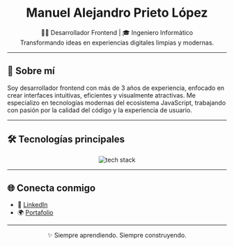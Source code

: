 <h1 align="center">Manuel Alejandro Prieto López</h1>

<p align="center">
  👨‍💻 Desarrollador Frontend | 🎓 Ingeniero Informático<br/>
  Transformando ideas en experiencias digitales limpias y modernas.
</p>

---

## 🚀 Sobre mí

Soy desarrollador frontend con más de 3 años de experiencia, enfocado en crear interfaces intuitivas, eficientes y visualmente atractivas. Me especializo en tecnologías modernas del ecosistema JavaScript, trabajando con pasión por la calidad del código y la experiencia de usuario.

---

## 🛠 Tecnologías principales

<div align="center">
  <img src="https://skillicons.dev/icons?i=react,nextjs,astro,tailwind,materialui,typescript" alt="tech stack" />
</div>

---

## 🌐 Conecta conmigo

- 🔗 [LinkedIn](https://www.linkedin.com/in/tu-linkedin/)  
- 🌍 [Portafolio](https://tu-portafolio.com)

---

<p align="center">
  ✨ Siempre aprendiendo. Siempre construyendo.
</p>

